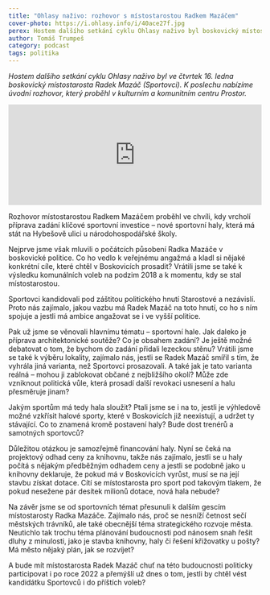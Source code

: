 ```yaml
---
title: "Ohlasy naživo: rozhovor s místostarostou Radkem Mazáčem"
cover-photo: https://i.ohlasy.info/i/40ace27f.jpg
perex: Hostem dalšího setkání cyklu Ohlasy naživo byl boskovický místostarosta Radek Mazáč (Sportovci). K poslechu nabízíme úvodní rozhovor, který proběhl v kulturním a komunitním centru Prostor.
author: Tomáš Trumpeš
category: podcast
tags: politika
---
```


*Hostem dalšího setkání cyklu Ohlasy naživo byl ve čtvrtek 16. ledna boskovický místostarosta Radek Mazáč (Sportovci). K poslechu nabízíme úvodní rozhovor, který proběhl v kulturním a komunitním centru Prostor.*

<iframe sandbox="allow-scripts allow-top-navigation" scrolling="no" width="100%" height="200" frameborder="0" src="https://embed.radiopublic.com/e?if=ohlasy-podcast-6nVazZ&ge=s1!c140fdb5dfbedfdb146a7d3377656f8f26bd9cb7"></iframe>

Rozhovor místostarostou Radkem Mazáčem proběhl ve chvíli, kdy vrcholí příprava zadání klíčové sportovní investice – nové sportovní haly, která má stát na Hybešově ulici u národohospodářské školy.

Nejprve jsme však mluvili o počátcích působení Radka Mazáče v boskovické politice. Co ho vedlo k veřejnému angažmá a kladl si nějaké konkrétní cíle, které chtěl v Boskovicích prosadit? Vrátili jsme se také k výsledku komunálních voleb na podzim 2018 a k momentu, kdy se stal místostarostou.

Sportovci kandidovali pod záštitou politického hnutí Starostové a nezávislí. Proto nás zajímalo, jakou vazbu má Radek Mazáč na toto hnutí, co ho s ním spojuje a jestli má ambice angažovat se i ve vyšší politice.

Pak už jsme se věnovali hlavnímu tématu – sportovní hale. Jak daleko je příprava architektonické soutěže? Co je obsahem zadání? Je ještě možné debatovat o tom, že bychom do zadání přidali lezeckou stěnu? Vrátili jsme se také k výběru lokality, zajímalo nás, jestli se Radek Mazáč smířil s tím, že vyhrála jiná varianta, než Sportovci prosazovali. A také jak je tato varianta reálná – mohou ji zablokovat občané z nejbližšího okolí? Může zde vzniknout politická vůle, která prosadí další revokaci usnesení a halu přesměruje jinam?

Jakým sportům má tedy hala sloužit? Ptali jsme se i na to, jestli je výhledově možné vzkřísit halové sporty, které v Boskovicích již neexistují, a udržet ty stávající. Co to znamená kromě postavení haly? Bude dost trenérů a samotných sportovců?

Důležitou otázkou je samozřejmě financování haly. Nyní se čeká na projektový odhad ceny za knihovnu, takže nás zajímalo, jestli se u haly počítá s nějakým předběžným odhadem ceny a jestli se podobně jako u knihovny deklaruje, že pokud má v Boskovicích vyrůst, musí se na její stavbu získat dotace. Cítí se místostarosta pro sport pod takovým tlakem, že pokud nesežene pár desítek milionů dotace, nová hala nebude?

Na závěr jsme se od sportovních témat přesunuli k dalším gescím místostarosty Radka Mazáče. Zajímalo nás, proč se nesníží četnost sečí městských trávníků, ale také obecnější téma strategického rozvoje města. Neutichlo tak trochu téma plánování budoucnosti pod nánosem snah řešit dluhy z minulosti, jako je stavba knihovny, haly či řešení křižovatky u pošty? Má město nějaký plán, jak se rozvíjet?

A bude mít místostarosta Radek Mazáč chuť na této budoucnosti politicky participovat i po roce 2022 a přemýšlí už dnes o tom, jestli by chtěl vést kandidátku Sportovců i do příštích voleb?
